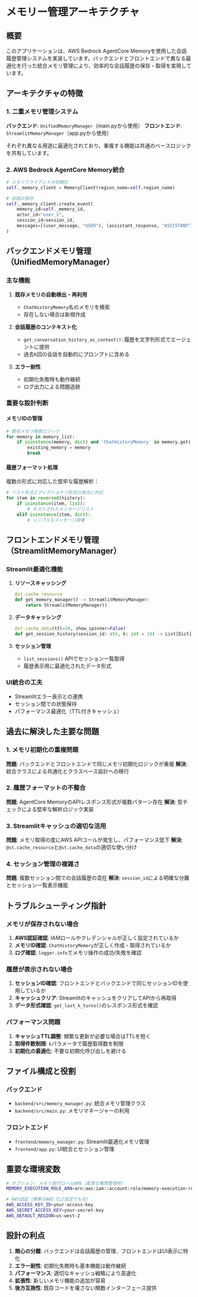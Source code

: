# メモリー管理アーキテクチャ

## 概要
このアプリケーションは、AWS Bedrock AgentCore Memoryを使用した会話履歴管理システムを実装しています。バックエンドとフロントエンドで異なる最適化を行った統合メモリ管理により、効率的な会話履歴の保存・取得を実現しています。

## アーキテクチャの特徴

### 1. 二重メモリ管理システム
**バックエンド**: `UnifiedMemoryManager`（main.pyから使用）
**フロントエンド**: `StreamlitMemoryManager`（app.pyから使用）

それぞれ異なる用途に最適化されており、重複する機能は共通のベースロジックを共有しています。

### 2. AWS Bedrock AgentCore Memory統合
```python
# メモリクライアントの初期化
self._memory_client = MemoryClient(region_name=self.region_name)

# 会話の保存
self._memory_client.create_event(
    memory_id=self._memory_id,
    actor_id="user_1", 
    session_id=session_id,
    messages=[(user_message, "USER"), (assistant_response, "ASSISTANT")]
)
```

## バックエンドメモリ管理（UnifiedMemoryManager）

### 主な機能
1. **既存メモリの自動検出・再利用**
   - `ChatHistoryMemory`名のメモリを検索
   - 存在しない場合は新規作成

2. **会話履歴のコンテキスト化**
   - `get_conversation_history_as_context()`: 履歴を文字列形式でエージェントに提供
   - 過去k回の会話を自動的にプロンプトに含める

3. **エラー耐性**
   - 初期化失敗時も動作継続
   - ログ出力による問題追跡

### 重要な設計判断

#### メモリIDの管理
```python
# 既存メモリ検索ロジック
for memory in memory_list:
    if isinstance(memory, dict) and 'ChatHistoryMemory' in memory.get('id', ''):
        existing_memory = memory
        break
```

#### 履歴フォーマット処理
複数の形式に対応した堅牢な履歴解析：
```python
# リスト形式とディクショナリ形式の両方に対応
for item in reversed(history):
    if isinstance(item, list):
        # ネストされたメッセージリスト
    elif isinstance(item, dict):
        # シンプルなメッセージ辞書
```

## フロントエンドメモリ管理（StreamlitMemoryManager）

### Streamlit最適化機能
1. **リソースキャッシング**
   ```python
   @st.cache_resource
   def get_memory_manager() -> StreamlitMemoryManager:
       return StreamlitMemoryManager()
   ```

2. **データキャッシング**
   ```python
   @st.cache_data(ttl=10, show_spinner=False)
   def get_session_history(session_id: str, k: int = 10) -> List[Dict]:
   ```

3. **セッション管理**
   - `list_sessions()` APIでセッション一覧取得
   - 履歴表示用に最適化されたデータ形式

### UI統合の工夫
- Streamlitエラー表示との連携
- セッション間での状態保持
- パフォーマンス最適化（TTL付きキャッシュ）

## 過去に解決した主要な問題

### 1. メモリ初期化の重複問題
**問題**: バックエンドとフロントエンドで同じメモリ初期化ロジックが重複
**解決**: 統合クラスによる共通化とクラスベース設計への移行

### 2. 履歴フォーマットの不整合
**問題**: AgentCore MemoryのAPIレスポンス形式が複数パターン存在
**解決**: 型チェックによる堅牢な解析ロジック実装

### 3. Streamlitキャッシュの適切な活用
**問題**: メモリ取得の度にAWS APIコールが発生し、パフォーマンス低下
**解決**: `@st.cache_resource`と`@st.cache_data`の適切な使い分け

### 4. セッション管理の複雑さ
**問題**: 複数セッション間での会話履歴の混在
**解決**: `session_id`による明確な分離とセッション一覧表示機能

## トラブルシューティング指針

### メモリが保存されない場合
1. **AWS認証確認**: IAMロールやクレデンシャルが正しく設定されているか
2. **メモリID確認**: `ChatHistoryMemory`が正しく作成・取得されているか
3. **ログ確認**: `logger.info`でメモリ操作の成功/失敗を確認

### 履歴が表示されない場合
1. **セッションID確認**: フロントエンドとバックエンドで同じセッションIDを使用しているか
2. **キャッシュクリア**: StreamlitのキャッシュをクリアしてAPIから再取得
3. **データ形式確認**: `get_last_k_turns()`のレスポンス形式を確認

### パフォーマンス問題
1. **キャッシュTTL調整**: 頻繁な更新が必要な場合はTTLを短く
2. **取得件数制限**: `k`パラメータで履歴取得数を制限
3. **初期化の最適化**: 不要な初期化呼び出しを避ける

## ファイル構成と役割

### バックエンド
- `backend/src/memory_manager.py`: 統合メモリ管理クラス
- `backend/src/main.py`: メモリマネージャーの利用

### フロントエンド
- `frontend/memory_manager.py`: Streamlit最適化メモリ管理
- `frontend/app.py`: UI統合とセッション管理

## 重要な環境変数

```bash
# オプション: メモリ実行ロールARN（高度な権限管理用）
MEMORY_EXECUTION_ROLE_ARN=arn:aws:iam::account:role/memory-execution-role

# AWS認証（標準のAWS CLI設定でも可）
AWS_ACCESS_KEY_ID=your-access-key
AWS_SECRET_ACCESS_KEY=your-secret-key
AWS_DEFAULT_REGION=us-west-2
```

## 設計の利点

1. **関心の分離**: バックエンドは会話履歴の管理、フロントエンドはUI表示に特化
2. **エラー耐性**: 初期化失敗時も基本機能は動作継続
3. **パフォーマンス**: 適切なキャッシュ戦略により高速化
4. **拡張性**: 新しいメモリ機能の追加が容易
5. **後方互換性**: 既存コードを壊さない関数インターフェース提供